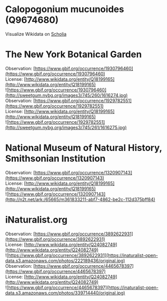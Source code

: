 
Calopogonium mucunoides (Q9674680)
==================================
  
Visualize Wikidata on [Scholia](https://scholia.toolforge.org/taxon/Q9674680)
# The New York Botanical Garden
  
Observation: [https://www.gbif.org/occurrence/1930796460](https://www.gbif.org/occurrence/1930796460)  
License: [http://www.wikidata.org/entity/Q18199165](http://www.wikidata.org/entity/Q18199165)  
![https://www.gbif.org/occurrence/1930796460](http://sweetgum.nybg.org/images3/745/260/1616274.jpg)  
Observation: [https://www.gbif.org/occurrence/1929782551](https://www.gbif.org/occurrence/1929782551)  
License: [http://www.wikidata.org/entity/Q18199165](http://www.wikidata.org/entity/Q18199165)  
![https://www.gbif.org/occurrence/1929782551](http://sweetgum.nybg.org/images3/745/261/1616275.jpg)
# National Museum of Natural History, Smithsonian Institution
  
Observation: [https://www.gbif.org/occurrence/1320907143](https://www.gbif.org/occurrence/1320907143)  
License: [http://www.wikidata.org/entity/Q18199165](http://www.wikidata.org/entity/Q18199165)  
![https://www.gbif.org/occurrence/1320907143](http://n2t.net/ark:/65665/m361833211-abf7-4862-be2c-112d375bff84)
# iNaturalist.org
  
Observation: [https://www.gbif.org/occurrence/3892622931](https://www.gbif.org/occurrence/3892622931)  
License: [http://www.wikidata.org/entity/Q24082749](http://www.wikidata.org/entity/Q24082749)  
![https://www.gbif.org/occurrence/3892622931](https://inaturalist-open-data.s3.amazonaws.com/photos/222189436/original.jpg)  
Observation: [https://www.gbif.org/occurrence/4465678397](https://www.gbif.org/occurrence/4465678397)  
License: [http://www.wikidata.org/entity/Q24082749](http://www.wikidata.org/entity/Q24082749)  
![https://www.gbif.org/occurrence/4465678397](https://inaturalist-open-data.s3.amazonaws.com/photos/339714440/original.jpg)